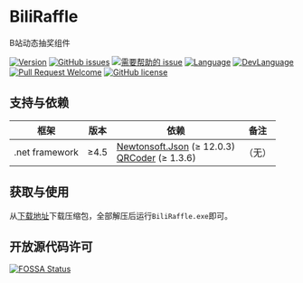 # BiliRaffle
B站动态抽奖组件

[![Version](https://img.shields.io/github/release/LeoChen98/BiliRaffle.svg?label=Version)](https://github.com/LeoChen98/BiliRaffle/releases)
[![GitHub issues](https://img.shields.io/github/issues/LeoChen98/BiliRaffle.svg)](https://github.com/LeoChen98/BiliRaffle/issues)
[![需要帮助的 issue](https://img.shields.io/github/issues/LeoChen98/BiliRaffle/help%20wanted.svg?label=需要帮助的%20issue)](https://github.com/LeoChen98/BiliRaffle/issues?q=is%3Aissue+is%3Aopen+label%3A%22help+wanted%22)
[![Language](https://img.shields.io/badge/%E8%AF%AD%E8%A8%80-%E4%B8%AD%E6%96%87-brightgreen.svg)](#)
[![DevLanguage](https://img.shields.io/badge/%E5%BC%80%E5%8F%91%E8%AF%AD%E8%A8%80-C%23-brightgreen.svg)](#)
[![Pull Request Welcome](https://img.shields.io/badge/Pull%20request-welcome-brightgreen.svg)](#)
[![GitHub license](https://img.shields.io/github/license/LeoChen98/BiliRaffle.svg)](https://github.com/LeoChen98/BiliRaffle/blob/master/LICENSE)

## 支持与依赖
框架|版本|依赖|备注
---|---|---|---
.net framework|≥4.5|[Newtonsoft.Json](//github.com/JamesNK/Newtonsoft.Json) (≥ 12.0.3)<br/>[QRCoder](//github.com/codebude/QRCoder/) (≥ 1.3.6)|（无）

## 获取与使用
从[下载地址](//github.com/LeoChen98/BiliRaffle/releases/latest)下载压缩包，全部解压后运行`BiliRaffle.exe`即可。

## 开放源代码许可
[![FOSSA Status](https://app.fossa.io/api/projects/git%2Bgithub.com%2FLeoChen98%2FBiliRaffle.svg?type=large)](https://app.fossa.io/projects/git%2Bgithub.com%2FLeoChen98%2FBiliRaffle?ref=badge_large)
